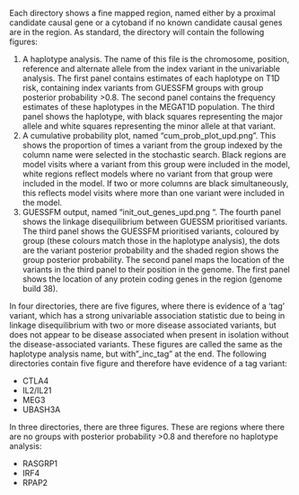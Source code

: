 Each directory shows a fine mapped region, named either by a proximal candidate causal gene or a cytoband if no known candidate causal genes are in the region.
As standard, the directory will contain the following figures:
1)	A haplotype analysis. The name of this file is the chromosome, position, reference and alternate allele from the index variant in the univariable analysis. The first panel contains estimates of each haplotype on T1D risk, containing index variants from GUESSFM groups with group posterior probability >0.8. The second panel contains the frequency estimates of these haplotypes in the MEGAT1D population. The third panel shows the haplotype, with black squares representing the major allele and white squares representing the minor allele at that variant. 
2)	A cumulative probability plot, named “cum_prob_plot_upd.png”. This shows the proportion of times a variant from the group indexed by the column name were selected in the stochastic search. Black regions are model visits where a variant from this group were included in the model, white regions reflect models where no variant from that group were included in the model. If two or more columns are black simultaneously, this reflects model visits where more than one variant were included in the model.
3)	GUESSFM output, named “init_out_genes_upd.png “. The fourth panel shows the linkage disequilibrium between GUESSM prioritised variants. The third panel shows the GUESSFM prioritised variants, coloured by group (these colours match those in the haplotype analysis), the dots are the variant posterior probability and the shaded region shows the group posterior probability. The second panel maps the location of the variants in the third panel to their position in the genome. The first panel shows the location of any protein coding genes in the region (genome build 38).

In four directories, there are five figures, where there is evidence of a ‘tag’ variant, which has a strong univariable association statistic due to being in linkage disequilibrium with two or more disease associated variants, but does not appear to be disease associated when present in isolation without the disease-associated variants. These figures are called the same as the haplotype analysis name, but with”_inc_tag” at the end. The following directories contain five figure and therefore have evidence of a tag variant:
- CTLA4
- IL2/IL21
- MEG3
- UBASH3A

In three directories, there are three figures. These are regions where there are no groups with posterior probability >0.8 and therefore no haplotype analysis:
- RASGRP1
- IRF4
- RPAP2


